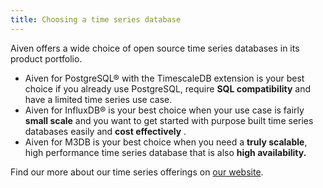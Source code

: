 ```yaml
---
title: Choosing a time series database
---
```


Aiven offers a wide choice of open source time series databases in its
product portfolio.

-   Aiven for PostgreSQL® with the TimescaleDB extension is your best
    choice if you already use PostgreSQL, require **SQL compatibility**
    and have a limited time series use case.
-   Aiven for InfluxDB® is your best choice when your use case is fairly
    **small scale** and you want to get started with purpose built time
    series databases easily and **cost effectively** .
-   Aiven for M3DB is your best choice when you need a **truly
    scalable**, high performance time series database that is also
    **high availability.**

Find our more about our time series offerings on [our
website](https://aiven.io/time-series-databases/what-are-time-series-databases).
